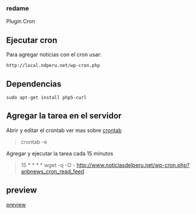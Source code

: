 ### redame
Plugin Cron


## Ejecutar cron

Para agregar noticias con el cron usar:

	http://local.ndperu.net/wp-cron.php

## Dependencias

	sudo apt-get install php5-curl

## Agregar la tarea en el servidor

Abrir y editar el crontab ver mas sobre [crontab](http://kvz.io/blog/2007/07/29/schedule-tasks-on-linux-using-crontab/)

>crontab -e


Agregar y ejecutar la tarea cada 15 minutos

>15 * * * * wget -q -O - http://www.noticiasdelperu.net/wp-cron.php?anbnews_cron_read_feed

## preview
[preview](README/screenshot.png)
